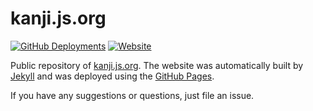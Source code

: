 
# kanji.js.org

[![GitHub Deployments](https://img.shields.io/github/deployments/eidoriantan/kanji.js/github-pages)](https://github.com/eidoriantan/kanji.js/deployments)
[![Website](https://img.shields.io/website?url=https%3A%2F%2Fkanji.js.org)](https://kanji.js.org)

Public repository of [kanji.js.org][homepage]. The website was automatically
built by [Jekyll][jekyll] and was deployed using the [GitHub Pages][gh-pages].

If you have any suggestions or questions, just file an issue.

[homepage]: https://kanji.js.org
[jekyll]: https://jekyllrb.com
[gh-pages]: https://pages.github.com
